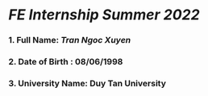 # _FE Internship Summer 2022_

### 1. Full Name: _Tran Ngoc Xuyen_
### 2. Date of Birth : 08/06/1998
### 3. University Name: Duy Tan University